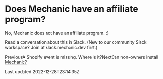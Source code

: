 # Does Mechanic have an affiliate program?

No, Mechanic does not have an affiliate program. :)

Read a conversation about this in Slack. (New to our community Slack workspace? Join at slack.mechanic.dev first.)

[PreviousA Shopify event is missing. Where is it?](/faq/a-shopify-event-is-missing-where-is-it)[NextCan non-owners install Mechanic?](/faq/can-non-owners-install-mechanic)

Last updated 2022-12-28T23:14:35Z